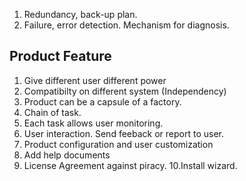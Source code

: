 1. Redundancy, back-up plan.   
2. Failure, error detection. Mechanism for diagnosis.

## Product Feature ## 

1. Give different user different power    
2. Compatibilty on different system (Independency)
3. Product can be a capsule of a factory. 
4. Chain of task. 
5. Each task allows user monitoring. 
6. User interaction. Send feeback or report to user. 
7. Product configuration and user customization
8. Add help documents 
9. License Agreement against piracy. 
10.Install wizard.    

